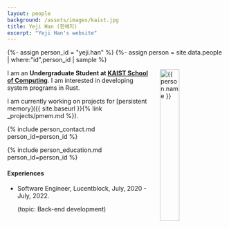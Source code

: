 ```yaml
---
layout: people
background: /assets/images/kaist.jpg
title: Yeji Han (한예지)
excerpt: "Yeji Han's website"
---
```


{%- assign person_id = "yeji.han" %}
{%- assign person = site.data.people | where:"id",person_id | sample %}

<img align="right" style="width: 30%; padding-left: 3%;" src="{{ site.baseurl }}/assets/images/people/yeji.han.jpeg" alt="{{ person.name }}">

I am an **Undergraduate Student at [KAIST School of Computing](https://cs.kaist.ac.kr)**.
I am interested in developing system programs in Rust.

I am currently working on projects for [persistent memory]({{ site.baseurl }}{% link _projects/pmem.md %}).

{% include person_contact.md person_id=person_id %}

{% include person_education.md person_id=person_id %}

#### Experiences

- Software Engineer, Lucentblock, July, 2020 - July, 2022.
  
  (topic: Back-end development)
